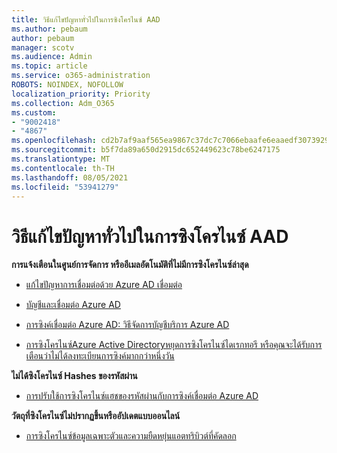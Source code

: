 ```yaml
---
title: วิธีแก้ไขปัญหาทั่วไปในการซิงโครไนซ์ AAD
ms.author: pebaum
author: pebaum
manager: scotv
ms.audience: Admin
ms.topic: article
ms.service: o365-administration
ROBOTS: NOINDEX, NOFOLLOW
localization_priority: Priority
ms.collection: Adm_O365
ms.custom:
- "9002418"
- "4867"
ms.openlocfilehash: cd2b7af9aaf565ea9867c37dc7c7066ebaafe6eaaedf307392919aefc03b11a2
ms.sourcegitcommit: b5f7da89a650d2915dc652449623c78be6247175
ms.translationtype: MT
ms.contentlocale: th-TH
ms.lasthandoff: 08/05/2021
ms.locfileid: "53941279"
---
```

# <a name="solutions-to-common-aad-synchronization-problems"></a>วิธีแก้ไขปัญหาทั่วไปในการซิงโครไนซ์ AAD

**การแจ้งเตือนในศูนย์การจัดการ หรืออีเมลอัตโนมัติที่ไม่มีการซิงโครไนซ์ล่าสุด**

- [แก้ไขปัญหาการเชื่อมต่อด้วย Azure AD เชื่อมต่อ](https://docs.microsoft.com/azure/active-directory/hybrid/tshoot-connect-connectivity)

- [บัญชีและเชื่อมต่อ Azure AD](https://go.microsoft.com/fwlink/p/?LinkId=820598)

- [การซิงค์เชื่อมต่อ Azure AD: วิธีจัดการบัญชีบริการ Azure AD](https://docs.microsoft.com/azure/active-directory/hybrid/how-to-connect-azureadaccount)

- [การซิงโครไนซ์Azure Active Directoryหยุดการซิงโครไนซ์ไดเรกทอรี หรือคุณจะได้รับการเตือนว่าไม่ได้ลงทะเบียนการซิงค์มากกว่าหนึ่งวัน](https://support.microsoft.com/help/2882421/directory-synchronization-to-azure-active-directory-stops-or-you-re-warned-that-sync-hasn-t-registered-in-more-than-a-day)
 
**ไม่ได้ซิงโครไนซ์ Hashes ของรหัสผ่าน**

- [การปรับใช้การซิงโครไนซ์แฮชของรหัสผ่านกับการซิงค์เชื่อมต่อ Azure AD](https://docs.microsoft.com/azure/active-directory/hybrid/how-to-connect-password-hash-synchronization)

**วัตถุที่ซิงโครไนซ์ไม่ปรากฏขึ้นหรืออัปเดตแบบออนไลน์**

- [การซิงโครไนซ์ข้อมูลเฉพาะตัวและความยืดหยุ่นแอตทริบิวต์ที่คัดลอก](https://docs.microsoft.com/azure/active-directory/hybrid/how-to-connect-syncservice-duplicate-attribute-resiliency)
